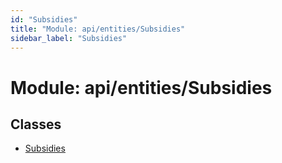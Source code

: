 ```yaml
---
id: "Subsidies"
title: "Module: api/entities/Subsidies"
sidebar_label: "Subsidies"
---
```


# Module: api/entities/Subsidies

## Classes

- [Subsidies](../../../../classes/API/Entities/Subsidies/Subsidies.md)
